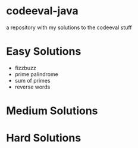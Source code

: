# codeeval-java
a repository with my solutions to the codeeval stuff

# Easy Solutions
- fizzbuzz
- prime palindrome
- sum of primes
- reverse words

# Medium Solutions

# Hard Solutions
